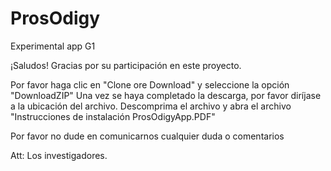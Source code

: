 # ProsOdigy
Experimental app G1

¡Saludos!
Gracias por su participación en este proyecto.


Por favor haga clic en "Clone ore Download" y seleccione la opción "DownloadZIP"
Una vez se haya completado la descarga, por favor diríjase a la ubicación del archivo.
Descomprima el archivo y abra el archivo "Instrucciones de instalación ProsOdigyApp.PDF"

Por favor no dude en comunicarnos cualquier duda o comentarios

Att: Los investigadores. 
